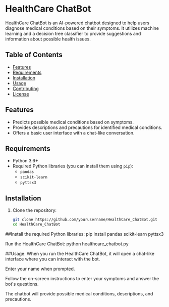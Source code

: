 # HealthCare ChatBot

HealthCare ChatBot is an AI-powered chatbot designed to help users diagnose medical conditions based on their symptoms. It utilizes machine learning and a decision tree classifier to provide suggestions and information about possible health issues.

## Table of Contents

- [Features](#features)
- [Requirements](#requirements)
- [Installation](#installation)
- [Usage](#usage)
- [Contributing](#contributing)
- [License](#license)

## Features

- Predicts possible medical conditions based on symptoms.
- Provides descriptions and precautions for identified medical conditions.
- Offers a basic user interface with a chat-like conversation.

## Requirements

- Python 3.6+
- Required Python libraries (you can install them using `pip`):
  - `pandas`
  - `scikit-learn`
  - `pyttsx3`

## Installation

1. Clone the repository:

   ```bash
   git clone https://github.com/yourusername/HealthCare_ChatBot.git
   cd HealthCare_ChatBot
##Install the required Python libraries:
pip install pandas scikit-learn pyttsx3


Run the HealthCare ChatBot:
python healthcare_chatbot.py


##Usage:
When you run the HealthCare ChatBot, it will open a chat-like interface where you can interact with the bot.

Enter your name when prompted.

Follow the on-screen instructions to enter your symptoms and answer the bot's questions.

The chatbot will provide possible medical conditions, descriptions, and precautions.

